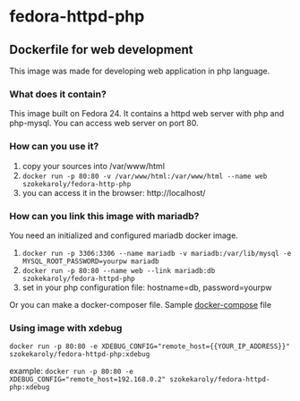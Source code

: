 # fedora-httpd-php
## Dockerfile for web development

This image was made for developing web application in php language.

### What does it contain?
This image built on Fedora 24. It contains a httpd web server with php and php-mysql.
You can access web server on port 80.

### How can you use it?

1. copy your sources into /var/www/html
2. `docker run -p 80:80 -v /var/www/html:/var/www/html --name web szokekaroly/fedora-http-php`
3. you can access it in the browser: http://localhost/

### How can you link this image with mariadb?
You need an initialized and configured mariadb docker image.

1. `docker run -p 3306:3306 --name mariadb -v mariadb:/var/lib/mysql -e MYSQL_ROOT_PASSWORD=yourpw mariadb`
2. `docker run -p 80:80 --name web --link mariadb:db szokekaroly/fedora-httpd-php`
3. set in your php configuration file: hostname=db, password=yourpw

Or you can make a docker-composer file. Sample [docker-compose](docker-compose.yaml) file

### Using image with xdebug
`docker run -p 80:80 -e XDEBUG_CONFIG="remote_host={{YOUR_IP_ADDRESS}}" szokekaroly/fedora-httpd-php:xdebug`

example: `docker run -p 80:80 -e XDEBUG_CONFIG="remote_host=192.168.0.2" szokekaroly/fedora-httpd-php:xdebug`
